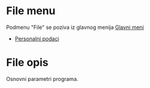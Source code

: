 # File menu

Podmenu "File" se poziva iz glavnog menija [Glavni meni](../../index_sr.md)

- [Personalni podaci](si001_sr/si001_sr.md)

# File opis

Osnovni parametri programa.

